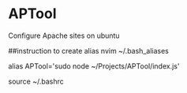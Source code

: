 # APTool
Configure Apache sites on ubuntu

##instruction to create alias
nvim ~/.bash_aliases


alias APTool='sudo node ~/Projects/APTool/index.js'

source ~/.bashrc
